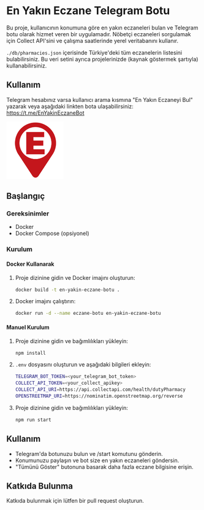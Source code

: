 # En Yakın Eczane Telegram Botu

Bu proje, kullanıcının konumuna göre en yakın eczaneleri bulan ve Telegram botu olarak hizmet veren bir uygulamadır. Nöbetçi eczaneleri sorgulamak için Collect API'sini ve çalışma saatlerinde yerel veritabanını kullanır.

`./db/pharmacies.json` içerisinde Türkiye'deki tüm eczanelerin listesini bulabilirsiniz. Bu veri setini ayrıca projelerinizde (kaynak göstermek şartıyla) kullanabilirsiniz.

## Kullanım

Telegram hesabınız varsa kullanıcı arama kısmına "En Yakın Eczaneyi Bul" yazarak veya aşağıdaki linkten bota ulaşabilirsiniz:
https://t.me/EnYakinEczaneBot 

<img src="./img/bot-logo.png" width="150" /> 

## Başlangıç

### Gereksinimler

- Docker
- Docker Compose (opsiyonel)

### Kurulum

#### Docker Kullanarak

1. Proje dizinine gidin ve Docker imajını oluşturun:

   ```bash
   docker build -t en-yakin-eczane-botu .
   ```

2. Docker imajını çalıştırın:

   ```bash
   docker run -d --name eczane-botu en-yakin-eczane-botu
   ```

#### Manuel Kurulum

1. Proje dizinine gidin ve bağımlılıkları yükleyin:

   ```bash
   npm install
   ```

2. `.env` dosyasını oluşturun ve aşağıdaki bilgileri ekleyin:

   ```bash
   TELEGRAM_BOT_TOKEN=<your_telegram_bot_token>
   COLLECT_API_TOKEN=<your_collect_apikey>
   COLLECT_API_URI=https://api.collectapi.com/health/dutyPharmacy
   OPENSTREETMAP_URI=https://nominatim.openstreetmap.org/reverse
   ```

3. Proje dizinine gidin ve bağımlılıkları yükleyin:

   ```bash
   npm run start
   ```

## Kullanım
- Telegram'da botunuzu bulun ve /start komutunu gönderin.
- Konumunuzu paylaşın ve bot size en yakın eczaneleri göndersin.
- "Tümünü Göster" butonuna basarak daha fazla eczane bilgisine erişin.

## Katkıda Bulunma
Katkıda bulunmak için lütfen bir pull request oluşturun.
